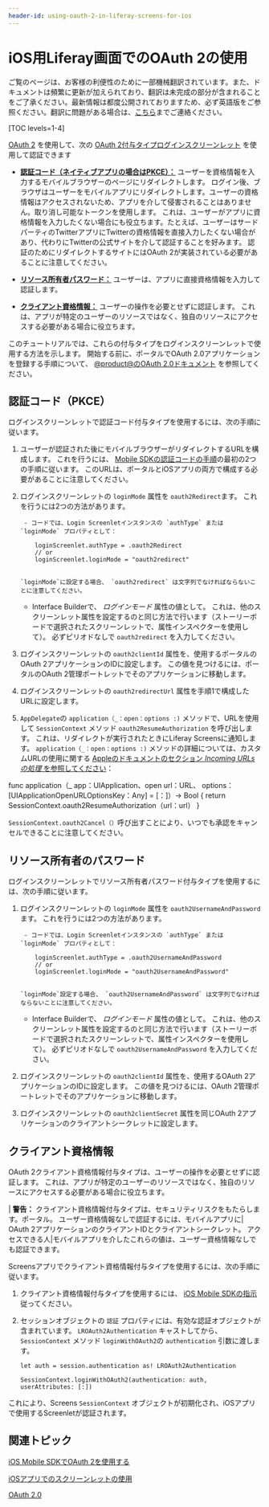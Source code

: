 ```yaml
---
header-id: using-oauth-2-in-liferay-screens-for-ios
---
```


# iOS用Liferay画面でのOAuth 2の使用

<p class="alert alert-info"><span class="wysiwyg-color-blue120">ご覧のページは、お客様の利便性のために一部機械翻訳されています。また、ドキュメントは頻繁に更新が加えられており、翻訳は未完成の部分が含まれることをご了承ください。最新情報は都度公開されておりますため、必ず英語版をご参照ください。翻訳に問題がある場合は、<a href="mailto:support-content-jp@liferay.com">こちら</a>までご連絡ください。</span></p>

[TOC levels=1-4]

[OAuth 2](https://oauth.net/2/) を使用して、次の [OAuth 2付与タイプ](https://oauth.net/2/grant-types/)[ログインスクリーンレット](/docs/7-1/reference/-/knowledge_base/r/loginscreenlet-for-ios) を使用して認証できます

</p> 

  - [**認証コード（ネイティブアプリの場合はPKCE）：**](https://oauth.net/2/grant-types/authorization-code/) ユーザーを資格情報を入力するモバイルブラウザーのページにリダイレクトします。 ログイン後、ブラウザはユーザーをモバイルアプリにリダイレクトします。ユーザーの資格情報はアクセスされないため、アプリを介して侵害されることはありません。取り消し可能なトークンを使用します。 これは、ユーザーがアプリに資格情報を入力したくない場合にも役立ちます。たとえば、ユーザーはサードパーティのTwitterアプリにTwitterの資格情報を直接入力したくない場合があり、代わりにTwitterの公式サイトを介して認証することを好みます。 認証のためにリダイレクトするサイトにはOAuth 2が実装されている必要があることに注意してください。

  - [**リソース所有者パスワード：**](https://oauth.net/2/grant-types/password/) ユーザーは、アプリに直接資格情報を入力して認証します。

  - [**クライアント資格情報：**](https://oauth.net/2/grant-types/client-credentials/) ユーザーの操作を必要とせずに認証します。 これは、アプリが特定のユーザーのリソースではなく、独自のリソースにアクセスする必要がある場合に役立ちます。

このチュートリアルでは、これらの付与タイプをログインスクリーンレットで使用する方法を示します。 開始する前に、ポータルでOAuth 2.0アプリケーションを登録する手順について、 [@product@のOAuth 2.0ドキュメント](/docs/7-1/deploy/-/knowledge_base/d/oauth-2-0) を参照してください。



## 認証コード（PKCE）

ログインスクリーンレットで認証コード付与タイプを使用するには、次の手順に従います。

1.  ユーザーが認証された後にモバイルブラウザーがリダイレクトするURLを構成します。 これを行うには、 [Mobile SDKの認証コードの手順](/docs/7-1/tutorials/-/knowledge_base/t/using-oauth-2-in-the-ios-mobile-sdk#authorization-code-pkce)の最初の2つの手順に従います。 このURLは、ポータルとiOSアプリの両方で構成する必要があることに注意してください。

2.  ログインスクリーンレットの `loginMode` 属性を `oauth2Redirect`ます。 これを行うには2つの方法があります。
   
         - コードでは、Login Screenletインスタンスの `authType` または `loginMode` プロパティとして：
        
            loginScreenlet.authType = .oauth2Redirect
            // or
            loginScreenlet.loginMode = "oauth2redirect"
            
        
        `loginMode`に設定する場合、 `oauth2redirect` は文字列でなければならないことに注意してください。

      - Interface Builderで、 *ログインモード* 属性の値として。 これは、他のスクリーンレット属性を設定するのと同じ方法で行います（ストーリーボードで選択されたスクリーンレットで、属性インスペクターを使用して）。 必ずピリオドなしで `oauth2redirect` を入力してください。

3.  ログインスクリーンレットの `oauth2clientId` 属性を、使用するポータルのOAuth 2アプリケーションのIDに設定します。 この値を見つけるには、ポータルのOAuth 2管理ポートレットでそのアプリケーションに移動します。

4.  ログインスクリーンレットの `oauth2redirectUrl` 属性を手順1で構成したURLに設定します。

5.  `AppDelegate`の `application（_：open：options :)` メソッドで、URLを使用して `SessionContext` メソッド `oauth2ResumeAuthorization` を呼び出します。 これは、リダイレクトが実行されたときにLiferay Screensに通知します。 `application（_：open：options :)` メソッドの詳細については、カスタムURLの使用に関する [Appleのドキュメントのセクション *Incoming URLsの処理* を参照してください](https://developer.apple.com/documentation/uikit/core_app/communicating_with_other_apps_using_custom_urls)：
   
   func application（_ app：UIApplication、open url：URL、 options：[UIApplicationOpenURLOptionsKey：Any] = [：]）-> Bool { return SessionContext.oauth2ResumeAuthorization（url：url） }

`SessionContext.oauth2Cancel（）`呼び出すことにより、いつでも承認をキャンセルできることに注意してください。



## リソース所有者のパスワード

ログインスクリーンレットでリソース所有者パスワード付与タイプを使用するには、次の手順に従います。

1.  ログインスクリーンレットの `loginMode` 属性を `oauth2UsernameAndPassword`ます。 これを行うには2つの方法があります。
   
         - コードでは、Login Screenletインスタンスの `authType` または `loginMode` プロパティとして：
        
            loginScreenlet.authType = .oauth2UsernameAndPassword
            // or
            loginScreenlet.loginMode = "oauth2UsernameAndPassword"
            
        
        `loginMode`設定する場合、 `oauth2UsernameAndPassword` は文字列でなければならないことに注意してください。

      - Interface Builderで、 *ログインモード* 属性の値として。 これは、他のスクリーンレット属性を設定するのと同じ方法で行います（ストーリーボードで選択されたスクリーンレットで、属性インスペクターを使用して）。 必ずピリオドなしで `oauth2UsernameAndPassword` を入力してください。

2.  ログインスクリーンレットの `oauth2clientId` 属性を、使用するOAuth 2アプリケーションのIDに設定します。 この値を見つけるには、OAuth 2管理ポートレットでそのアプリケーションに移動します。

3.  ログインスクリーンレットの `oauth2clientSecret` 属性を同じOAuth 2アプリケーションのクライアントシークレットに設定します。



## クライアント資格情報

OAuth 2クライアント資格情報付与タイプは、ユーザーの操作を必要とせずに認証します。 これは、アプリが特定のユーザーのリソースではなく、独自のリソースにアクセスする必要がある場合に役立ちます。

| **警告：** クライアント資格情報付与タイプは、セキュリティリスクをもたらします。ポータル。 ユーザー資格情報なしで認証するには、モバイルアプリに| OAuth 2アプリケーションのクライアントIDとクライアントシークレット。 アクセスできる人|モバイルアプリを介したこれらの値は、ユーザー資格情報なしでも認証できます。

Screensアプリでクライアント資格情報付与タイプを使用するには、次の手順に従います。

1.  クライアント資格情報付与タイプを使用するには、 [iOS Mobile SDKの指示](/docs/7-1/tutorials/-/knowledge_base/t/using-oauth-2-in-the-ios-mobile-sdk#client-credentials) 従ってください。

2.  セッションオブジェクトの `認証` プロパティには、有効な認証オブジェクトが含まれています。 `LROAuth2Authentication` キャストしてから、 `SessionContext` メソッド `loginWithOAuth2`の `authentication` 引数に渡します。
   
        let auth = session.authentication as! LROAuth2Authentication
       
        SessionContext.loginWithOAuth2(authentication: auth, userAttributes: [:])
       
   
   これにより、Screens `SessionContext` オブジェクトが初期化され、iOSアプリで使用するScreenletが認証されます。



## 関連トピック

[iOS Mobile SDKでOAuth 2を使用する](/docs/7-1/tutorials/-/knowledge_base/t/using-oauth-2-in-the-ios-mobile-sdk)

[iOSアプリでのスクリーンレットの使用](/docs/7-1/tutorials/-/knowledge_base/t/using-screenlets-in-ios-apps)

[OAuth 2.0](/docs/7-1/deploy/-/knowledge_base/d/oauth-2-0)

